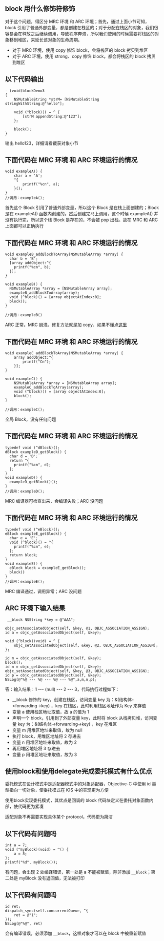 ## block 用什么修饰符修饰
对于这个问题，得区分 MRC 环境 和 ARC 环境；首先，通过上面小节可知，block 引用了普通外部变量，都是创建在栈区的；对于分配在栈区的对象，我们很容易会在释放之后继续调用，导致程序奔溃，所以我们使用的时候需要将栈区的对象移到堆区，来延长该对象的生命周期。

+ 对于 MRC 环境，使用 copy 修饰 block，会将栈区的 block 拷贝到堆区
+ 对于 ARC 环境，使用 strong、copy 修饰 block，都会将栈区的 block 拷贝到堆区

## 以下代码输出

```objc
- (void)blockDemo3
{
    NSMutableString *strM= [NSMutableString stringWithString:@"hello"];
	
    void (^block)() = ^ {
        [strM appendString:@"123"];
    };
	
    block();
}
```

输出 hello123，详细请看截获对象小节

## 下面代码在 MRC 环境 和 ARC 环境运行的情况

```objc
void exampleA() {
	char a = 'A';
  	^{
   		printf("%cn", a);
  	}();
}
//调用：exampleA();
```
	
首先这个 Block 引用了普通外部变量，所以这个 Block 是在栈上面创建的；Block 是在 exampleA() 函数内创建的，然后创建完马上调用，这个时候 exampleA() 并没有执行完，所以这个栈 Block 是存在的，不会被 pop 出栈。故在 MRC 和 ARC 上面都可以正确执行
	
## 下面代码在 MRC 环境 和 ARC 环境运行的情况

```objc
void exampleB_addBlockToArray(NSMutableArray *array) {
  char b = 'B';
  [array addObject:^{
    printf("%cn", b);
  }];
}
	
void exampleB() {
  NSMutableArray *array = [NSMutableArray array];
  exampleB_addBlockToArray(array);
  void (^block)() = [array objectAtIndex:0];
  block();
}
	
//调用：exampleB()
```
	
ARC 正常，MRC 崩溃。修复方法就是加 copy，如果不懂点[这里](https://ioscaff.com/articles/221)

## 下面代码在 MRC 环境 和 ARC 环境运行的情况

```objc
void exampleC_addBlockToArray(NSMutableArray *array) {
    array addObject:^{
        printf("Cn");
    }];
}
	
void exampleC() {
    NSMutableArray *array = [NSMutableArray array];
    exampleC_addBlockToArray(array);
    void (^block)() = [array objectAtIndex:0];
    block();
}
	
//调用：exampleC();
```
	
全局 Block，没有任何问题

## 下面代码在 MRC 环境 和 ARC 环境运行的情况

```objc
typedef void (^dBlock)();
dBlock exampleD_getBlock() {
  char d = 'D';
  return ^{
    printf("%cn", d);
  };
}
void exampleD() {
  exampleD_getBlock()();
}
//调用：exampleD();
```
	
MRC 编译器可检查出来，会编译失败；ARC 没问题

## 下面代码在 MRC 环境 和 ARC 环境运行的情况

```objc
typedef void (^eBlock)();
eBlock exampleE_getBlock() {
  char e = 'E';
  void (^block)() = ^{
    printf("%cn", e);
  };
  return block;
}
void exampleE() {
  eBlock block = exampleE_getBlock();
  block()
}
//调用：exampleE();
```
	
MRC 编译通过，调用异常；ARC 没问题

## ARC 环境下输入结果

```objc
 __block NSString *key = @"AAA";

objc_setAssociatedObject(self, &key, @1, OBJC_ASSOCIATION_ASSIGN);
id a = objc_getAssociatedObject(self, &key);

void (^block)(void) = ^ {
    objc_setAssociatedObject(self, &key, @2, OBJC_ASSOCIATION_ASSIGN);
};

id m = objc_getAssociatedObject(self, &key);
block();
id n = objc_getAssociatedObject(self, &key);
objc_setAssociatedObject(self, &key, @3, OBJC_ASSOCIATION_ASSIGN);
id p = objc_getAssociatedObject(self, &key);
NSLog(@"%@ --- %@ --- %@ --- %@",a,m,n,p);
```
    
答：输入结果：1 --- (null) --- 2 --- 3，代码执行过程如下：

+ __block 修饰的 key，创建在栈区，访问变量 key 为：&(结构体->forwarding->key) ，key 在栈区，此时利用栈区地址作为 Key 来存值
+ 变量 a 使用栈区地址取值，故 a 的值为 1
+ 声明一个 block，引用到了外部变量 key，此时将 block 从栈拷贝堆，访问变量 key 为：&(结构体->forwarding->key) ，key 在堆区
+ 变量 m 用堆区地址来取值，故为 null
+ 执行 block，用堆区地址将 2 存进去
+ 变量 n 用堆区地址来取值，故为 2
+ 再用堆区地址将 3 存进去
+ 变量 p 用堆区地址来取值，故为 3

## 使用block和使用delegate完成委托模式有什么优点
委托模式在设计模式中是适配器模式中的对象适配器，Objective-C 中使用 id 类型指向一切对象，使委托模式在 iOS 中的实现更为方便

使用block实现委托模式，其优点是回调的 block 代码块定义在委托对象函数内部，使代码更为紧凑

适配对象不再需要实现具体某个 protocol，代码更为简洁

## 以下代码有问题吗

```objc
int a = 7;
void (^myBlock)(void) = ^() {
    a = 8;
};
printf("%d", myBlock());
```

有问题，会出现 2 处编译错误，第一处是 a 不能被赋值，除非添加 `__block`；第二处是 myBlock 没有返回值，无法被打印

## 以下代码有问题吗
```objc
id ret;
dispatch_sync(self.concurrentQueue, ^{
    ret = @"1";
});
NSLog(@"%@", ret)
```

会有编译错误，必须添加 `__block`，这样对象才可以在 block 中被重新赋值